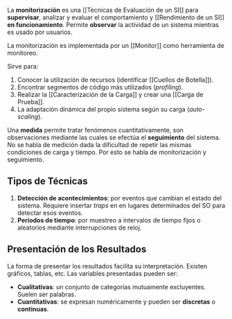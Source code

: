 La **monitorización** es una [[Técnicas de Evaluación de un SI]] para **supervisar**, analizar y evaluar el comportamiento y [[Rendimiento de un SI]] **en funcionamiento**. Permite **observar** la actividad de un sistema mientras es usado por usuarios.

La monitorización es implementada por un [[Monitor]] como herramienta de monitoreo.

Sirve para:

1. Conocer la utilización de recursos (identificar [[Cuellos de Botella]]).
2. Encontrar segmentos de código más utilizados (*profiling*).
3. Realizar la [[Caracterización de la Carga]] y crear una [[Carga de Prueba]].
4. La adaptación dinámica del propio sistema según su carga (*auto-scaling*).

Una **medida** permite tratar fenómenos cuantitativamente, son observaciones mediante las cuales se efectúa el **seguimiento** del sistema. No se habla de medición dada la dificultad de repetir las mismas condiciones de carga y tiempo. Por esto se habla de monitorización y seguimiento. 

## Tipos de Técnicas

1. **Detección de acontecimientos**: por eventos que cambian el estado del sistema. Requiere insertar *traps* en en lugares determinados del SO para detectar esos eventos.
2. **Períodos de tiempo**: por muestreo a intervalos de tiempo fijos o aleatorios mediante interrupciones de reloj.

## Presentación de los Resultados

La forma de presentar los resultados facilita su interpretación. Existen gráficos, tablas, etc. Las variables presentadas pueden ser:

- **Cualitativas**: un conjunto de categorías mutuamente excluyentes. Suelen ser palabras.
- **Cuantitativas**: se expresan numéricamente y pueden ser **discretas** o **continuas**.
